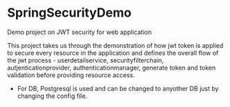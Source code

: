 # SpringSecurityDemo
Demo project on JWT security for web application

This project takes us through the demonstration of how jwt token is applied to secure every resource in the application and defines the overall flow of the jwt process - userdetailservice, securityfilterchain, autjenticationprovider, authenticationmanager, generate token and token validation before providing resource access.

- For DB, Postgresql is used and can be changed to anyother DB just by changing the config file.
